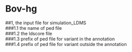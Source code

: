 # Bov-hg
##1, the input file for simulation_LDMS  
###1.1 the name of ped file  
###1.2 the ldscore file  
###1.3 prefix of ped file for variant in the annotation  
###1.4 prefix of ped file for variant outside the annotation  

